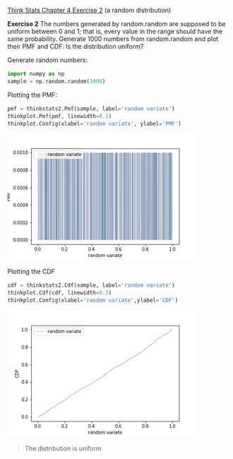[Think Stats Chapter 4 Exercise 2](http://greenteapress.com/thinkstats2/html/thinkstats2005.html#toc41) (a random distribution)

**Exercise 2**   The numbers generated by random.random are supposed to be uniform between 0 and 1; that is, every value in the range should have the same probability.
Generate 1000 numbers from random.random and plot their PMF and CDF. Is the distribution uniform?

Generate random numbers:
```python
import numpy as np
sample = np.random.random(1000)
```

Plotting the PMF:
```python
pmf = thinkstats2.Pmf(sample, label='random variate')
thinkplot.Pmf(pmf, linewidth=0.1)
thinkplot.Config(xlabel='random variate', ylabel='PMF')

```
![pmf](./randompmf.png)

Plotting the CDF
```python
cdf = thinkstats2.Cdf(sample, label='random variate')
thinkplot.Cdf(cdf, linewidth=0.5)
thinkplot.Config(xlabel='random variate',ylabel='CDF')
```
![cdf](./randomcdf.png)
> The distribution is uniform
